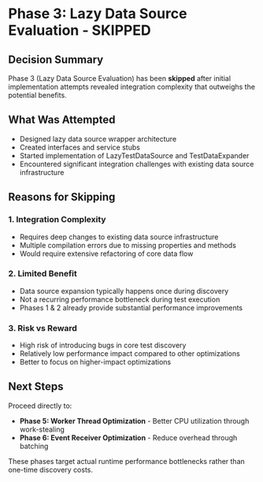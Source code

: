 # Phase 3: Lazy Data Source Evaluation - SKIPPED

## Decision Summary
Phase 3 (Lazy Data Source Evaluation) has been **skipped** after initial implementation attempts revealed integration complexity that outweighs the potential benefits.

## What Was Attempted
- Designed lazy data source wrapper architecture
- Created interfaces and service stubs
- Started implementation of LazyTestDataSource and TestDataExpander
- Encountered significant integration challenges with existing data source infrastructure

## Reasons for Skipping

### 1. Integration Complexity
- Requires deep changes to existing data source infrastructure
- Multiple compilation errors due to missing properties and methods
- Would require extensive refactoring of core data flow

### 2. Limited Benefit
- Data source expansion typically happens once during discovery
- Not a recurring performance bottleneck during test execution
- Phases 1 & 2 already provide substantial performance improvements

### 3. Risk vs Reward
- High risk of introducing bugs in core test discovery
- Relatively low performance impact compared to other optimizations
- Better to focus on higher-impact optimizations

## Next Steps
Proceed directly to:
- **Phase 5: Worker Thread Optimization** - Better CPU utilization through work-stealing
- **Phase 6: Event Receiver Optimization** - Reduce overhead through batching

These phases target actual runtime performance bottlenecks rather than one-time discovery costs.